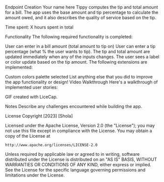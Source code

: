Endpoint Creation
Your name here
Tippy computes the tip and total amount for a bill. The app uses the base amount and tip percentage to calculate the amount owed, and it also describes the quality of service based on the tip.

Time spent: X hours spent in total

Functionality
The following required functionality is completed:

 User can enter in a bill amount (total amount to tip on)
 User can enter a tip percentage (what % the user wants to tip).
 The tip and total amount are updated immediately when any of the inputs changes.
 The user sees a label or color update based on the tip amount.
The following extensions are implemented:

 Custom colors palette selected
 List anything else that you did to improve the app functionality or design!
Video Walkthrough
Here's a walkthrough of implemented user stories:



GIF created with LiceCap.

Notes
Describe any challenges encountered while building the app.

License
Copyright [2023] [Shola]

Licensed under the Apache License, Version 2.0 (the "License");
you may not use this file except in compliance with the License.
You may obtain a copy of the License at

    http://www.apache.org/licenses/LICENSE-2.0

Unless required by applicable law or agreed to in writing, software
distributed under the License is distributed on an "AS IS" BASIS,
WITHOUT WARRANTIES OR CONDITIONS OF ANY KIND, either express or implied.
See the License for the specific language governing permissions and
limitations under the License.